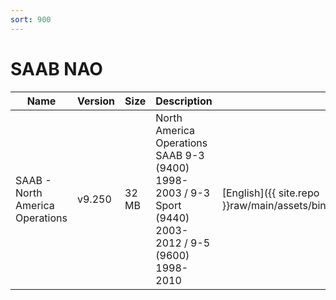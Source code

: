```yaml
---
sort: 900
---
```

# SAAB NAO

| Name | Version | Size | Description | Languages |
| --- | --- | --- | --- | --- |
| SAAB - North America Operations | v9.250 | 32 MB | North America Operations SAAB 9-3 (9400) 1998-2003 / 9-3 Sport (9440) 2003-2012 / 9-5 (9600) 1998-2010 | [English]({{ site.repo }}raw/main/assets/binfiles/tech2_card_saab_nao_v9.250_en.zip) |
